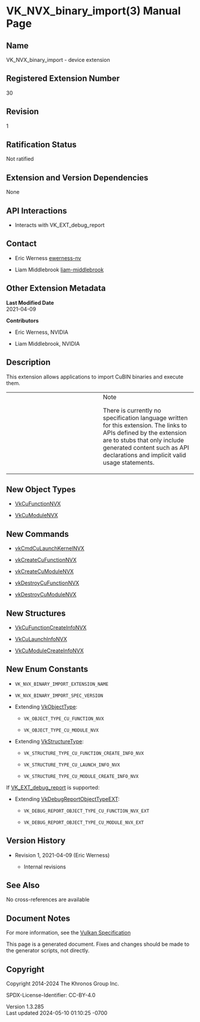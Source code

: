 # VK_NVX_binary_import(3) Manual Page

## Name

VK_NVX_binary_import - device extension



## <a href="#_registered_extension_number" class="anchor"></a>Registered Extension Number

30

## <a href="#_revision" class="anchor"></a>Revision

1

## <a href="#_ratification_status" class="anchor"></a>Ratification Status

Not ratified

## <a href="#_extension_and_version_dependencies" class="anchor"></a>Extension and Version Dependencies

None

## <a href="#_api_interactions" class="anchor"></a>API Interactions

- Interacts with VK_EXT_debug_report

## <a href="#_contact" class="anchor"></a>Contact

- Eric Werness <a
  href="https://github.com/KhronosGroup/Vulkan-Docs/issues/new?body=%5BVK_NVX_binary_import%5D%20@ewerness-nv%0A*Here%20describe%20the%20issue%20or%20question%20you%20have%20about%20the%20VK_NVX_binary_import%20extension*"
  target="_blank" rel="nofollow noopener"><em></em>ewerness-nv</a>

- Liam Middlebrook <a
  href="https://github.com/KhronosGroup/Vulkan-Docs/issues/new?body=%5BVK_NVX_binary_import%5D%20@liam-middlebrook%0A*Here%20describe%20the%20issue%20or%20question%20you%20have%20about%20the%20VK_NVX_binary_import%20extension*"
  target="_blank" rel="nofollow noopener"><em></em>liam-middlebrook</a>

## <a href="#_other_extension_metadata" class="anchor"></a>Other Extension Metadata

**Last Modified Date**  
2021-04-09

**Contributors**  
- Eric Werness, NVIDIA

- Liam Middlebrook, NVIDIA

## <a href="#_description" class="anchor"></a>Description

This extension allows applications to import CuBIN binaries and execute
them.

<table>
<colgroup>
<col style="width: 50%" />
<col style="width: 50%" />
</colgroup>
<tbody>
<tr class="odd">
<td class="icon"><em></em></td>
<td class="content">Note
<p>There is currently no specification language written for this
extension. The links to APIs defined by the extension are to stubs that
only include generated content such as API declarations and implicit
valid usage statements.</p></td>
</tr>
</tbody>
</table>

## <a href="#_new_object_types" class="anchor"></a>New Object Types

- [VkCuFunctionNVX](https://registry.khronos.org/vulkan/specs/1.3-extensions/man/html/VkCuFunctionNVX.html)

- [VkCuModuleNVX](https://registry.khronos.org/vulkan/specs/1.3-extensions/man/html/VkCuModuleNVX.html)

## <a href="#_new_commands" class="anchor"></a>New Commands

- [vkCmdCuLaunchKernelNVX](https://registry.khronos.org/vulkan/specs/1.3-extensions/man/html/vkCmdCuLaunchKernelNVX.html)

- [vkCreateCuFunctionNVX](https://registry.khronos.org/vulkan/specs/1.3-extensions/man/html/vkCreateCuFunctionNVX.html)

- [vkCreateCuModuleNVX](https://registry.khronos.org/vulkan/specs/1.3-extensions/man/html/vkCreateCuModuleNVX.html)

- [vkDestroyCuFunctionNVX](https://registry.khronos.org/vulkan/specs/1.3-extensions/man/html/vkDestroyCuFunctionNVX.html)

- [vkDestroyCuModuleNVX](https://registry.khronos.org/vulkan/specs/1.3-extensions/man/html/vkDestroyCuModuleNVX.html)

## <a href="#_new_structures" class="anchor"></a>New Structures

- [VkCuFunctionCreateInfoNVX](https://registry.khronos.org/vulkan/specs/1.3-extensions/man/html/VkCuFunctionCreateInfoNVX.html)

- [VkCuLaunchInfoNVX](https://registry.khronos.org/vulkan/specs/1.3-extensions/man/html/VkCuLaunchInfoNVX.html)

- [VkCuModuleCreateInfoNVX](https://registry.khronos.org/vulkan/specs/1.3-extensions/man/html/VkCuModuleCreateInfoNVX.html)

## <a href="#_new_enum_constants" class="anchor"></a>New Enum Constants

- `VK_NVX_BINARY_IMPORT_EXTENSION_NAME`

- `VK_NVX_BINARY_IMPORT_SPEC_VERSION`

- Extending [VkObjectType](https://registry.khronos.org/vulkan/specs/1.3-extensions/man/html/VkObjectType.html):

  - `VK_OBJECT_TYPE_CU_FUNCTION_NVX`

  - `VK_OBJECT_TYPE_CU_MODULE_NVX`

- Extending [VkStructureType](https://registry.khronos.org/vulkan/specs/1.3-extensions/man/html/VkStructureType.html):

  - `VK_STRUCTURE_TYPE_CU_FUNCTION_CREATE_INFO_NVX`

  - `VK_STRUCTURE_TYPE_CU_LAUNCH_INFO_NVX`

  - `VK_STRUCTURE_TYPE_CU_MODULE_CREATE_INFO_NVX`

If [VK_EXT_debug_report](https://registry.khronos.org/vulkan/specs/1.3-extensions/man/html/VK_EXT_debug_report.html) is supported:

- Extending
  [VkDebugReportObjectTypeEXT](https://registry.khronos.org/vulkan/specs/1.3-extensions/man/html/VkDebugReportObjectTypeEXT.html):

  - `VK_DEBUG_REPORT_OBJECT_TYPE_CU_FUNCTION_NVX_EXT`

  - `VK_DEBUG_REPORT_OBJECT_TYPE_CU_MODULE_NVX_EXT`

## <a href="#_version_history" class="anchor"></a>Version History

- Revision 1, 2021-04-09 (Eric Werness)

  - Internal revisions

## <a href="#_see_also" class="anchor"></a>See Also

No cross-references are available

## <a href="#_document_notes" class="anchor"></a>Document Notes

For more information, see the <a
href="https://registry.khronos.org/vulkan/specs/1.3-extensions/html/vkspec.html#VK_NVX_binary_import"
target="_blank" rel="noopener">Vulkan Specification</a>

This page is a generated document. Fixes and changes should be made to
the generator scripts, not directly.

## <a href="#_copyright" class="anchor"></a>Copyright

Copyright 2014-2024 The Khronos Group Inc.

SPDX-License-Identifier: CC-BY-4.0

Version 1.3.285  
Last updated 2024-05-10 01:10:25 -0700
